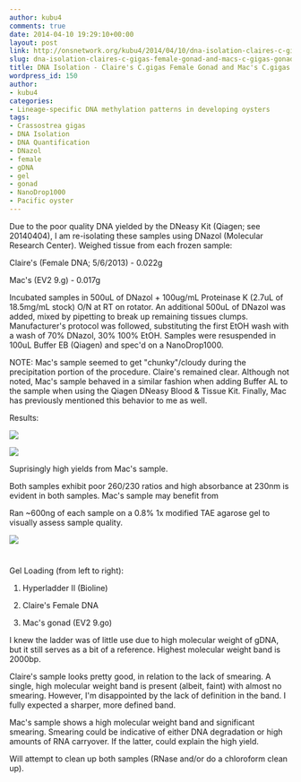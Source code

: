 ```yaml
---
author: kubu4
comments: true
date: 2014-04-10 19:29:10+00:00
layout: post
link: http://onsnetwork.org/kubu4/2014/04/10/dna-isolation-claires-c-gigas-female-gonad-and-macs-c-gigas-gonad/
slug: dna-isolation-claires-c-gigas-female-gonad-and-macs-c-gigas-gonad
title: DNA Isolation - Claire's C.gigas Female Gonad and Mac's C.gigas Gonad
wordpress_id: 150
author:
- kubu4
categories:
- Lineage-specific DNA methylation patterns in developing oysters
tags:
- Crassostrea gigas
- DNA Isolation
- DNA Quantification
- DNazol
- female
- gDNA
- gel
- gonad
- NanoDrop1000
- Pacific oyster
---
```


Due to the poor quality DNA yielded by the DNeasy Kit (Qiagen; see 20140404), I am re-isolating these samples using DNazol (Molecular Research Center). Weighed tissue from each frozen sample:

Claire's (Female DNA; 5/6/2013) - 0.022g

Mac's (EV2 9.g) - 0.017g

Incubated samples in 500uL of DNazol + 100ug/mL Proteinase K (2.7uL of 18.5mg/mL stock) O/N at RT on rotator. An additional 500uL of DNazol was added, mixed by pipetting to break up remaining tissues clumps. Manufacturer's protocol was followed, substituting the first EtOH wash with a wash of 70% DNazol, 30% 100% EtOH. Samples were resuspended in 100uL Buffer EB (Qiagen) and spec'd on a NanoDrop1000.

NOTE: Mac's sample seemed to get "chunky"/cloudy during the precipitation portion of the procedure. Claire's remained clear. Although not noted, Mac's sample behaved in a similar fashion when adding Buffer AL to the sample when using the Qiagen DNeasy Blood & Tissue Kit. Finally, Mac has previously mentioned this behavior to me as well.

Results:

![](http://eagle.fish.washington.edu/Arabidopsis/20140411%20-%20Mac%20Claire%20gigas%20gDNA%20ODs.JPG)

![](http://eagle.fish.washington.edu/Arabidopsis/20140411%20-%20Mac%20Claire%20gigas%20gDNA%20plots.JPG)

Suprisingly high yields from Mac's sample.

Both samples exhibit poor 260/230 ratios and high absorbance at 230nm is evident in both samples. Mac's sample may benefit from

Ran ~600ng of each sample on a 0.8% 1x modified TAE agarose gel to visually assess sample quality.

![](http://eagle.fish.washington.edu/Arabidopsis/20140411%20-%20gDNA%20gel.jpg)



# 



Gel Loading (from left to right):





  1. Hyperladder II (Bioline)



  2. Claire's Female DNA



  3. Mac's gonad (EV2 9.go)






I knew the ladder was of little use due to high molecular weight of gDNA, but it still serves as a bit of a reference. Highest molecular weight band is 2000bp.

Claire's sample looks pretty good, in relation to the lack of smearing. A single, high molecular weight band is present (albeit, faint) with almost no smearing. However, I'm disappointed by the lack of definition in the band. I fully expected a sharper, more defined band.

Mac's sample shows a high molecular weight band and significant smearing. Smearing could be indicative of either DNA degradation or high amounts of RNA carryover. If the latter, could explain the high yield.

Will attempt to clean up both samples (RNase and/or do a chloroform clean up).

